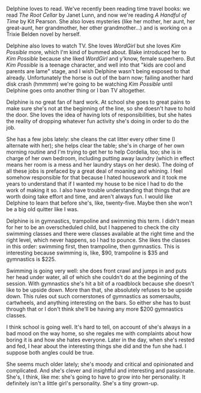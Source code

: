 <!--
.. title: Delphine Is Nearly Seven
.. date: 2010-02-23 23:10:45
.. author: Amy Brown
-->

Delphine loves to read. We've recently been reading time travel books:
we read *The Root Cellar* by Janet Lunn, and now we're reading 
*A Handful of Time* by Kit Pearson. She also loves mysteries
(like her mother, her aunt, her great-aunt, her grandmother, her
other grandmother...) and is working on a Trixie Belden novel by
herself.

Delphine also loves to watch TV. She loves *WordGirl* but she
loves *Kim Possible* more, which I'm kind of bummed about. Blake
introduced her to *Kim Possible* because she liked *WordGirl*
and y'know, female superhero. But *Kim Possible* is a teenage
character, and well into that "kids are cool and parents are lame"
stage, and I wish Delphine wasn't being exposed to that already.
Unfortunately the horse is out of the barn now; failing another
hard disk crash (hmmmm) we're going to be watching *Kim Possible*
until Delphine goes onto another thing or I ban TV altogether.

Delphine is no great fan of hard work. At school she goes to great pains
to make sure she's not at the beginning of the line, so she doesn't have
to hold the door. She loves the idea of having lots of responsibilities,
but she hates the reality of dropping whatever fun activity she's
doing in order to do the job.

She has a few jobs lately: she cleans the cat litter every other time
(I alternate with her); she helps clear the table; she's in charge of
her own morning routine and I'm trying to get her to help Cordelia,
too; she is in charge of her own bedroom, including putting away
laundry (which in effect means her room is a mess and her laundry
stays on her desk). The doing of all these jobs is prefaced by a 
great deal of moaning and whining. I feel somehow responsible for that
because I hated housework and it took me years to understand that
if I wanted my house to be nice I had to do the work of making it so.
I also have trouble understanding that things that are worth doing
take effort and time, and aren't always fun. I would like Delphine to
learn that before she's, like, twenty-five. Maybe then she won't be
a big old quitter like I was.

Delphine is in gymnastics, trampoline and swimming this term. I
didn't mean for her to be an overscheduled child, but I happened to
check the city swimming classes and there were classes available at
the right time and the right level, which never happens, so I had
to pounce. She likes the classes in this order: swimming first, 
then trampoline, then gymnastics. This is interesting because swimming
is, like, $90, trampoline is $35 and gymnastics is $225.

Swimming is going very well: she does front crawl and jumps in and
puts her head under water, all of which she couldn't do at the
beginning of the session. With gymnastics she's hit a bit of a 
roadblock because she doesn't like to be upside down. More than
that, she absolutely refuses to be upside down. This rules out
such cornerstones of gymnastics as somersaults, cartwheels, and
anything interesting on the bars. So either she has to bust through
that or I don't think she'll be having any more $200 gymnastics classes.

I think school is going well. It's hard to tell, on account of she's
always in a bad mood on the way home, so she regales me with complaints
about how boring it is and how she hates everyone. Later in the day,
when she's rested and fed, I hear about the interesting things she
did and the fun she had. I suppose both angles could be true.

She seems much older lately; she's moody and critical and opinionated
and complicated. And she's clever and insightful and interesting
and passionate. She's, I think, like me: she's going to have to
grow into her personality. It definitely isn't a little girl's
personality. She's a tiny grown-up.

